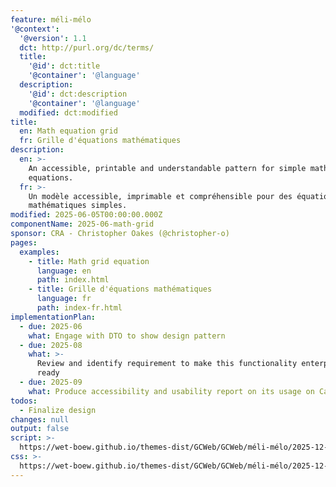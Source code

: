 ```yaml
---
feature: méli-mélo
'@context':
  '@version': 1.1
  dct: http://purl.org/dc/terms/
  title:
    '@id': dct:title
    '@container': '@language'
  description:
    '@id': dct:description
    '@container': '@language'
  modified: dct:modified
title:
  en: Math equation grid
  fr: Grille d'équations mathématiques
description:
  en: >-
    An accessible, printable and understandable pattern for simple math
    equations.
  fr: >-
    Un modèle accessible, imprimable et compréhensible pour des équations
    mathématiques simples.
modified: 2025-06-05T00:00:00.000Z
componentName: 2025-06-math-grid
sponsor: CRA - Christopher Oakes (@christopher-o)
pages:
  examples:
    - title: Math grid equation
      language: en
      path: index.html
    - title: Grille d'équations mathématiques
      language: fr
      path: index-fr.html
implementationPlan:
  - due: 2025-06
    what: Engage with DTO to show design pattern
  - due: 2025-08
    what: >-
      Review and identify requirement to make this functionality enterprise
      ready
  - due: 2025-09
    what: Produce accessibility and usability report on its usage on Canada.ca
todos:
  - Finalize design
changes: null
output: false
script: >-
  https://wet-boew.github.io/themes-dist/GCWeb/GCWeb/méli-mélo/2025-12-mille-iles.js
css: >-
  https://wet-boew.github.io/themes-dist/GCWeb/GCWeb/méli-mélo/2025-12-mille-iles.css
---
```

